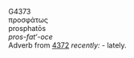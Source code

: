 <body>
  <p>G4373<br>  προσφάτως  <br> prosphatōs  <br><i>pros-fat‘-oce </i><br>Adverb from <a href="g4372.htm">4372</a>  <i>recently:</i> - lately.<br></p>
 </body>